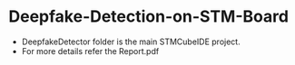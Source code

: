 # Deepfake-Detection-on-STM-Board
- DeepfakeDetector folder is the main STMCubeIDE project.
- For more details refer the Report.pdf
